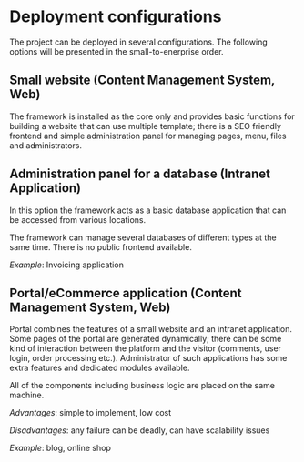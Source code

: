 # Deployment configurations

The project can be deployed in several configurations. The following options will be presented in the small-to-enerprise
order. 

## Small website (Content Management System, Web)

The framework is installed as the core only and provides basic functions for building a website that can use multiple
template; there is a SEO friendly frontend and simple administration panel for managing pages, menu, files and administrators. 

## Administration panel for a database (Intranet Application) 

In this option the framework acts as a basic database application that can be accessed from various locations.

The framework can manage several databases of different types at the same time. There is no public frontend available. 

*Example*: Invoicing application 

## Portal/eCommerce application (Content Management System, Web)

Portal combines the features of a small website and an intranet application. Some pages of the portal are generated dynamically; there can be some kind of interaction between the platform and the visitor (comments, user login, order processing etc.). Administrator of such applications has some extra features and dedicated modules available. 

All of the components including business logic are placed on the same machine.

*Advantages*: simple to implement, low cost

*Disadvantages*: any failure can be deadly, can have scalability issues 

*Example*: blog, online shop 